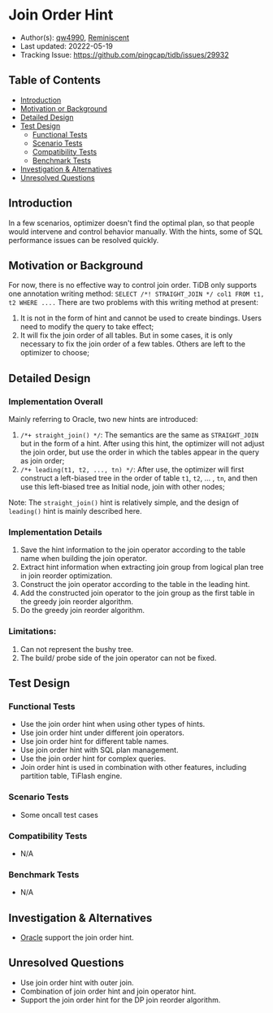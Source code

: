 # Join Order Hint

- Author(s): [qw4990](https://github.com/qw4990), [Reminiscent](https://github.com/Reminiscent)
- Last updated: 20222-05-19
- Tracking Issue: https://github.com/pingcap/tidb/issues/29932

## Table of Contents

* [Introduction](#introduction)
* [Motivation or Background](#motivation-or-background)
* [Detailed Design](#detailed-design)
* [Test Design](#test-design)
  * [Functional Tests](#functional-tests)
  * [Scenario Tests](#scenario-tests)
  * [Compatibility Tests](#compatibility-tests)
  * [Benchmark Tests](#benchmark-tests)
* [Investigation & Alternatives](#investigation--alternatives)
* [Unresolved Questions](#unresolved-questions)

## Introduction

In a few scenarios, optimizer doesn't find the optimal plan, so that people would intervene and control behavior manually. With the hints, some of SQL performance issues can be resolved quickly.

## Motivation or Background

For now, there is no effective way to control join order. TiDB only supports one annotation writing method: `SELECT /*! STRAIGHT_JOIN */ col1 FROM t1, t2 WHERE ....` There are two problems with this writing method at present:

1. It is not in the form of hint and cannot be used to create bindings. Users need to modify the query to take effect;
2. It will fix the join order of all tables. But in some cases, it is only necessary to fix the join order of a few tables. Others are left to the optimizer to choose;

## Detailed Design

### Implementation Overall

Mainly referring to Oracle, two new hints are introduced:

1. `/*+ straight_join() */`: The semantics are the same as `STRAIGHT_JOIN` but in the form of a hint. After using this hint, the optimizer will not adjust the join order, but use the order in which the tables appear in the query as join order;
2. `/*+ leading(t1, t2, ..., tn) */`: After use, the optimizer will first construct a left-biased tree in the order of table `t1`, `t2`, ... , `tn`, and then use this left-biased tree as Initial node, join with other nodes;

Note: The `straight_join()` hint is relatively simple, and the design of `leading()` hint is mainly described here.

### Implementation Details

1. Save the hint information to the join operator according to the table name when building the join operator.
2. Extract hint information when extracting join group from logical plan tree in join reorder optimization.
3. Construct the join operator according to the table in the leading hint.
4. Add the constructed join operator to the join group as the first table in the greedy join reorder algorithm.
5. Do the greedy join reorder algorithm.

### Limitations:

1. Can not represent the bushy tree.
2. The build/ probe side of the join operator can not be fixed.

## Test Design

### Functional Tests

* Use the join order hint when using other types of hints.
* Use join order hint under different join operators.
* Use join order hint for different table names.
* Use join order hint with SQL plan management.
* Use the join order hint for complex queries.
* Join order hint is used in combination with other features, including partition table, TiFlash engine.

### Scenario Tests

* Some oncall test cases

### Compatibility Tests

* N/A

### Benchmark Tests

* N/A

## Investigation & Alternatives

* [Oracle](https://docs.oracle.com/cd/B12037_01/server.101/b10752/hintsref.htm) support the join order hint.

## Unresolved Questions

* Use join order hint with outer join.
* Combination of join order hint and join operator hint.
* Support the join order hint for the DP join reorder algorithm.
